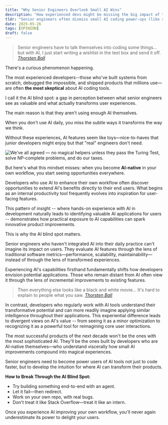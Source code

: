 ```yaml
---
title: "Why Senior Engineers Overlook Small AI Wins"
description: "How experienced devs might be missing the big impact of tiny AI improvements on user experience."
tldr: "Senior engineers often dismiss small AI coding power-ups (like smarter autocomplete or better error messages), not realizing these tweaks can totally change how users feel about a product."
date: 2025-05-26
tags: [OPINION]
draft: false
---
```


<blockquote class="featured-quote primary">
    Senior engineers have to talk themselves into coding some things… but with AI, I just start writing a wishlist in the text box and send it off.
    <cite><a href="https://www.youtube.com/watch?v=5-LPfATZjyM&t=81s">Thorsten Ball</a></cite>
</blockquote>

There's a curious phenomenon happening.

The most experienced developers--those who've built systems from scratch, debugged the impossible, and shipped products that millions use—are often **the most skeptical** about AI coding tools.

I call it the AI blind spot: a gap in perception between what senior engineers see as valuable and what actually transforms user experiences.

The main reason is that they aren't using enough AI themselves.

When you don't use AI daily, you miss the subtle ways it transforms the way we think.

Without these experiences, AI features seem like toys—nice-to-haves that junior developers might enjoy but that "real" engineers don't need.

![We’ve all agreed — no magical helpers unless they pass the Turing Test, solve NP-complete problems, and do our taxes.](/images/20250526_vacuum-comic.jpeg)

But here's what this mindset misses: when you become **AI-native** in your own workflow, you start seeing opportunities everywhere.

Developers who use AI to enhance their own workflow often discover opportunities to extend AI's benefits directly to their end users. What begins as an internal productivity tool frequently evolves into inspiration for user-facing features.

This pattern of insight -- where hands-on experience with AI in development naturally leads to identifying valuable AI applications for users -- demonstrates how practical exposure to AI capabilities can spark innovative product improvements.

This is why the AI blind spot matters.

Senior engineers who haven't integrated AI into their daily practice can't imagine its impact on users. They evaluate AI features through the lens of traditional software metrics—performance, scalability, maintainability—instead of through the lens of transformed experiences.

Experiencing AI's capabilities firsthand fundamentally shifts how developers envision potential applications. Those who remain distant from AI often view it through the lens of incremental improvements to existing features.

<blockquote class="featured-quote secondary">
    Then everything else looks like a black and white movie… It's hard to explain to people what you saw.
    <cite><a href="https://www.youtube.com/watch?v=5-LPfATZjyM&t=1604s">Thorsten Ball</a></cite>
</blockquote>

In contrast, developers who regularly work with AI tools understand their transformative potential and can more readily imagine applying similar intelligence throughout their applications. This experiential difference leads to divergent views on AI's value -- from seeing it as a minor optimization to recognizing it as a powerful tool for reimagining core user interactions.

The most successful products of the next decade won't be the ones with the most sophisticated AI. They'll be the ones built by developers who are AI-native themselves—who understand viscerally how small AI improvements compound into magical experiences.

Senior engineers need to become power users of AI tools not just to code faster, but to develop the intuition for where AI can transform their products.

**How to Break Through the AI Blind Spot:**
- Try building something end-to-end with an agent.
- Let it fail—then redirect.
- Work on your own repo, with real bugs.
- Don't treat it like Stack Overflow—treat it like an intern.

Once you experience AI improving your own workflow, you'll never again underestimate its power to delight your users.